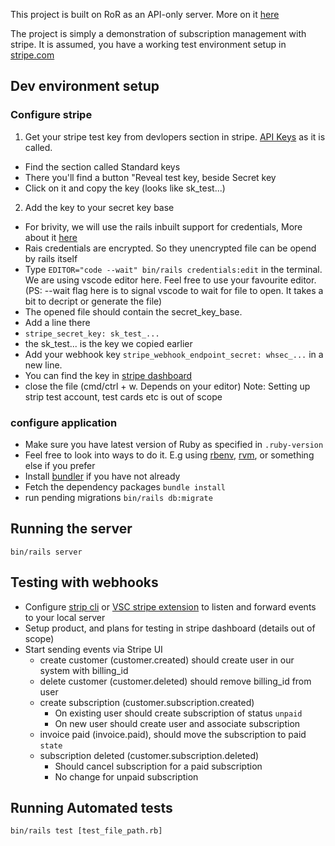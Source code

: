 This project is built on RoR as an API-only server. More on it [here](https://guides.rubyonrails.org/api_app.html)

The project is simply a demonstration of subscription management with stripe.
It is assumed, you have a working test environment setup in [stripe.com](https://dashboard.stripe.com/test/dashboard)

## Dev environment setup


### Configure stripe

1. Get your stripe test key from devlopers section in stripe. [API Keys](https://dashboard.stripe.com/test/apikeys) as it is called.
  - Find the section called Standard keys
  - There you'll find a button "Reveal test key, beside Secret key
  - Click on it and copy the key (looks like sk_test...)
2. Add the key to your secret key base
  - For brivity, we will use the rails inbuilt support for credentials, More about it [here](https://edgeguides.rubyonrails.org/security.html#custom-credentials)
  - Rais credentials are encrypted. So they unencrypted file can be opend by rails itself
  - Type `EDITOR="code --wait" bin/rails credentials:edit` in the terminal. We are using vscode editor here. Feel free to use your favourite editor. (PS: --wait flag here is to signal vscode to wait for file to open. It takes a bit to decript or generate the file)
  - The opened file should contain the secret_key_base.
  - Add a line there
  - `stripe_secret_key: sk_test_...`
  - the sk_test... is the key we copied earlier
  - Add your webhook key `stripe_webhook_endpoint_secret: whsec_...` in a new line.
  - You can find the key in [stripe dashboard](https://dashboard.stripe.com/test/webhooks/create)
  - close the file (cmd/ctrl + w. Depends on your editor)
Note: Setting up strip test account, test cards etc is out of scope

### configure application

- Make sure you have latest version of Ruby as specified in `.ruby-version`
- Feel free to look into ways to do it. E.g using [rbenv](https://github.com/rbenv/rbenv), [rvm](https://github.com/rvm/rvm), or something else if you prefer
- Install [bundler](https://github.com/rubygems/bundler) if you have not already
- Fetch the dependency packages `bundle install`
- run pending migrations `bin/rails db:migrate`


## Running the server

`bin/rails server`


## Testing with webhooks
- Configure [strip cli](https://stripe.com/docs/stripe-cli) or [VSC stripe extension](https://marketplace.visualstudio.com/items?itemName=Stripe.vscode-stripe) to listen and forward events to your local server
- Setup product, and plans for testing in stripe dashboard (details out of scope)
- Start sending events via Stripe UI
  - create customer (customer.created) should create user in our system with billing_id
  - delete customer (customer.deleted) should remove billing_id from user
  - create subscription (customer.subscription.created)
    - On existing user should create subscription of status `unpaid`
    - On new user should create user and associate subscription
  - invoice paid (invoice.paid), should move the subscription to paid `state`
  - subscription deleted (customer.subscription.deleted)
    - Should cancel subscription for a paid subscription
    - No change for unpaid subscription

## Running Automated tests

`bin/rails test [test_file_path.rb]`
